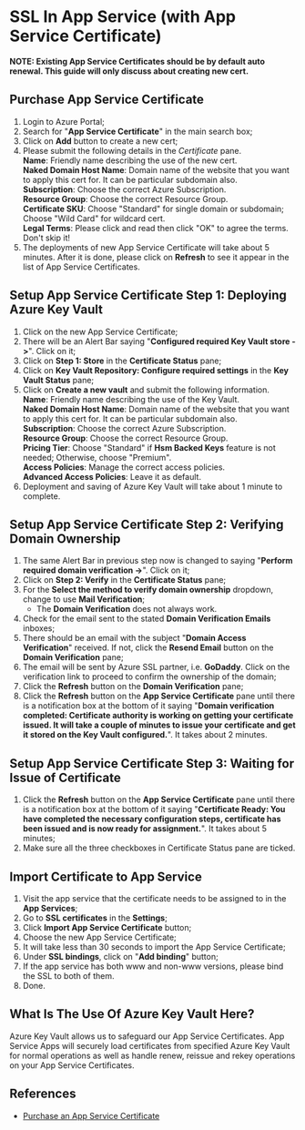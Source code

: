 # SSL In App Service (with App Service Certificate)
**NOTE: Existing App Service Certificates should be by default auto renewal. This guide will only discuss about creating new cert.**

## Purchase App Service Certificate
 1. Login to Azure Portal;
 2. Search for "**App Service Certificate**" in the main search box;
 3. Click on **Add** button to create a new cert;
 4. Please submit the following details in the *Certificate* pane.    
    **Name**: Friendly name describing the use of the new cert.    
    **Naked Domain Host Name**: Domain name of the website that you want to apply this cert for. It can be particular subdomain also.    
    **Subscription**: Choose the correct Azure Subscription.    
    **Resource Group**: Choose the correct Resource Group.    
    **Certificate SKU**: Choose "Standard" for single domain or subdomain; Choose "Wild Card" for wildcard cert.    
    **Legal Terms**: Please click and read then click "OK" to agree the terms. Don't skip it!
 5. The deployments of new App Service Certificate will take about 5 minutes. After it is done, please click on **Refresh** to see it appear in the list of App Service Certificates.
 
## Setup App Service Certificate Step 1: Deploying Azure Key Vault
 1. Click on the new App Service Certificate;
 2. There will be an Alert Bar saying "**Configured required Key Vault store ->**". Click on it;
 3. Click on **Step 1: Store** in the **Certificate Status** pane;
 4. Click on **Key Vault Repository: Configure required settings** in the **Key Vault Status** pane;
 5. Click on **Create a new vault** and submit the following information.    
    **Name**: Friendly name describing the use of the Key Vault.    
    **Naked Domain Host Name**: Domain name of the website that you want to apply this cert for. It can be particular subdomain also.    
    **Subscription**: Choose the correct Azure Subscription.    
    **Resource Group**: Choose the correct Resource Group.    
    **Pricing Tier**: Choose "Standard" if **Hsm Backed Keys** feature is not needed; Otherwise, choose "Premium".    
    **Access Policies**: Manage the correct access policies.     
    **Advanced Access Policies**: Leave it as default.
 6. Deployment and saving of Azure Key Vault will take about 1 minute to complete.
 
## Setup App Service Certificate Step 2: Verifying Domain Ownership
 1. The same Alert Bar in previous step now is changed to saying "**Perform required domain verification ->**". Click on it;
 2. Click on **Step 2: Verify** in the **Certificate Status** pane;
 3. For the **Select the method to verify domain ownership** dropdown, change to use **Mail Verification**;
    - The **Domain Verification** does not always work.
 4. Check for the email sent to the stated **Domain Verification Emails** inboxes;
 5. There should be an email with the subject "**Domain Access Verification**" received. If not, click the **Resend Email** button on the **Domain Verification** pane;
 6. The email will be sent by Azure SSL partner, i.e. **GoDaddy**. Click on the verification link to proceed to confirm the ownership of the domain;
 7. Click the **Refresh** button on the **Domain Verification** pane;
 8. Click the **Refresh** button on the **App Service Certificate** pane until there is a notification box at the bottom of it saying "**Domain verification completed: Certificate authority is working on getting your certificate issued. It will take a couple of minutes to issue your certificate and get it stored on the Key Vault configured.**". It takes about 2 minutes.
 
## Setup App Service Certificate Step 3: Waiting for Issue of Certificate
 1. Click the **Refresh** button on the **App Service Certificate** pane until there is a notification box at the bottom of it saying "**Certificate Ready: You have completed the necessary configuration steps, certificate has been issued and is now ready for assignment.**". It takes about 5 minutes;
 2. Make sure all the three checkboxes in Certificate Status pane are ticked.
 
## Import Certificate to App Service
 1. Visit the app service that the certificate needs to be assigned to in the **App Services**;
 2. Go to **SSL certificates** in the **Settings**;
 3. Click **Import App Service Certificate** button;
 4. Choose the new App Service Certificate;
 5. It will take less than 30 seconds to import the App Service Certificate;
 6. Under **SSL bindings**, click on "**Add binding**" button;
 7. If the app service has both www and non-www versions, please bind the SSL to both of them.
 8. Done.
 
## What Is The Use Of Azure Key Vault Here?
Azure Key Vault allows us to safeguard our App Service Certificates. App Service Apps will securely load certificates from specified Azure Key Vault for normal operations as well as handle renew, reissue and rekey operations on your App Service Certificates.

## References
 - [Purchase an App Service Certificate](https://channel9.msdn.com/blogs/Azure-App-Service-Self-Help/Purchase-an-App-Service-Certificate)
